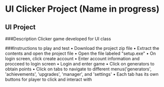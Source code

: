 # UI Clicker Project (Name in progress)
## UI Project

###Description
Clicker game developed for UI class

###Instructions to play and test
• Download the project zip file
• Extract the contents and open the project file
• Open the file labeled "setup.exe"
• On login screen, click create account
• Enter account information and procceed to login screen
• Login and enter game
• Click on generators to obtain points 
• Click on tabs to navigate to different menus('generators', 'achievements', 'upgrades', 'manager', and 'settings'
• Each tab has its own buttons for player to click and interact with
